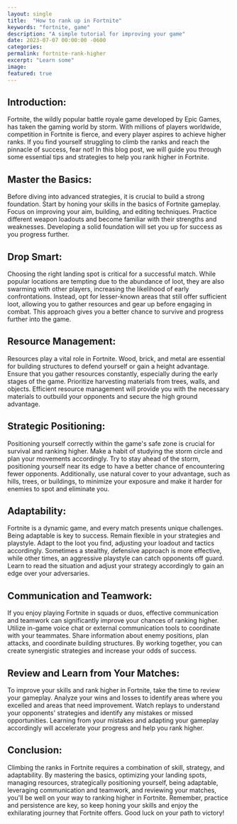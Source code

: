 ```yaml
---
layout: single
title:  "How to rank up in Fortnite"
keywords: "fortnite, game"
description: "A simple tutorial for improving your game"
date: 2023-07-07 00:00:00 -0600
categories: 
permalink: fortnite-rank-higher
excerpt: "Learn some"
image: 
featured: true
---
```


## Introduction:
Fortnite, the wildly popular battle royale game developed by Epic Games, has taken the gaming world by storm. With millions of players worldwide, competition in Fortnite is fierce, and every player aspires to achieve higher ranks. If you find yourself struggling to climb the ranks and reach the pinnacle of success, fear not! In this blog post, we will guide you through some essential tips and strategies to help you rank higher in Fortnite.

## Master the Basics:
Before diving into advanced strategies, it is crucial to build a strong foundation. Start by honing your skills in the basics of Fortnite gameplay. Focus on improving your aim, building, and editing techniques. Practice different weapon loadouts and become familiar with their strengths and weaknesses. Developing a solid foundation will set you up for success as you progress further.

## Drop Smart:
Choosing the right landing spot is critical for a successful match. While popular locations are tempting due to the abundance of loot, they are also swarming with other players, increasing the likelihood of early confrontations. Instead, opt for lesser-known areas that still offer sufficient loot, allowing you to gather resources and gear up before engaging in combat. This approach gives you a better chance to survive and progress further into the game.

## Resource Management:
Resources play a vital role in Fortnite. Wood, brick, and metal are essential for building structures to defend yourself or gain a height advantage. Ensure that you gather resources constantly, especially during the early stages of the game. Prioritize harvesting materials from trees, walls, and objects. Efficient resource management will provide you with the necessary materials to outbuild your opponents and secure the high ground advantage.

## Strategic Positioning:
Positioning yourself correctly within the game's safe zone is crucial for survival and ranking higher. Make a habit of studying the storm circle and plan your movements accordingly. Try to stay ahead of the storm, positioning yourself near its edge to have a better chance of encountering fewer opponents. Additionally, use natural cover to your advantage, such as hills, trees, or buildings, to minimize your exposure and make it harder for enemies to spot and eliminate you.

## Adaptability:
Fortnite is a dynamic game, and every match presents unique challenges. Being adaptable is key to success. Remain flexible in your strategies and playstyle. Adapt to the loot you find, adjusting your loadout and tactics accordingly. Sometimes a stealthy, defensive approach is more effective, while other times, an aggressive playstyle can catch opponents off guard. Learn to read the situation and adjust your strategy accordingly to gain an edge over your adversaries.

## Communication and Teamwork:
If you enjoy playing Fortnite in squads or duos, effective communication and teamwork can significantly improve your chances of ranking higher. Utilize in-game voice chat or external communication tools to coordinate with your teammates. Share information about enemy positions, plan attacks, and coordinate building structures. By working together, you can create synergistic strategies and increase your odds of success.

## Review and Learn from Your Matches:
To improve your skills and rank higher in Fortnite, take the time to review your gameplay. Analyze your wins and losses to identify areas where you excelled and areas that need improvement. Watch replays to understand your opponents' strategies and identify any mistakes or missed opportunities. Learning from your mistakes and adapting your gameplay accordingly will accelerate your progress and help you rank higher.

## Conclusion:
Climbing the ranks in Fortnite requires a combination of skill, strategy, and adaptability. By mastering the basics, optimizing your landing spots, managing resources, strategically positioning yourself, being adaptable, leveraging communication and teamwork, and reviewing your matches, you'll be well on your way to ranking higher in Fortnite. Remember, practice and persistence are key, so keep honing your skills and enjoy the exhilarating journey that Fortnite offers. Good luck on your path to victory!